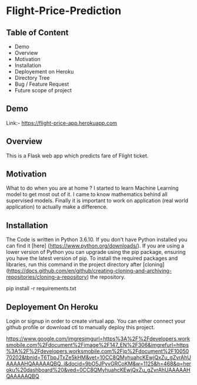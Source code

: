 # Flight-Price-Prediction
## Table of Content
- Demo 
- Overview
- Motivation
- Installation
- Deployement on Heroku
- Directory Tree
- Bug / Feature Request
- Future scope of project
## Demo
Link:- https://flight-price-app.herokuapp.com
## Overview
This is a Flask web app which predicts fare of Flight ticket.
## Motivation
What to do when you are at home ? I started to learn Machine Learning model to get most out of it. I came to know mathematics behind all supervised models. Finally it is important to work on application (real world application) to actually make a difference.
## Installation
The Code is written in Python 3.6.10. If you don't have Python installed you can find it [here] (https://www.python.org/downloads/). If you are using a lower version of Python you can upgrade using the pip package, ensuring you have the latest version of pip. To install the required packages and libraries, run this command in the project directory after [cloning] (https://docs.github.com/en/github/creating-cloning-and-archiving-repositories/cloning-a-repository) the repository.

pip install -r requirements.txt

## Deployement On Heroku
Login or signup in order to create virtual app. You can either connect your github profile or download ctl to manually deploy this project.

https://www.google.com/imgresimgurl=https%3A%2F%2Fdevelopers.worksmobile.com%2Fdocument%2Fimage%2F147_EN%2F306&imgrefurl=https%3A%2F%2Fdevelopers.worksmobile.com%2Fjp%2Fdocument%2F1005070202&tbnid=T6TbpJTxZe5kHM&vet=10CC8QMyhuahcKEwjQxZu_gZvrAhUAAAAAHQAAAAAQBQ..i&docid=9bO5JPyvGRCoKM&w=1125&h=468&q=heroku%20dashboard%20&ved=0CC8QMyhuahcKEwjQxZu_gZvrAhUAAAAAHQAAAAAQBQ

